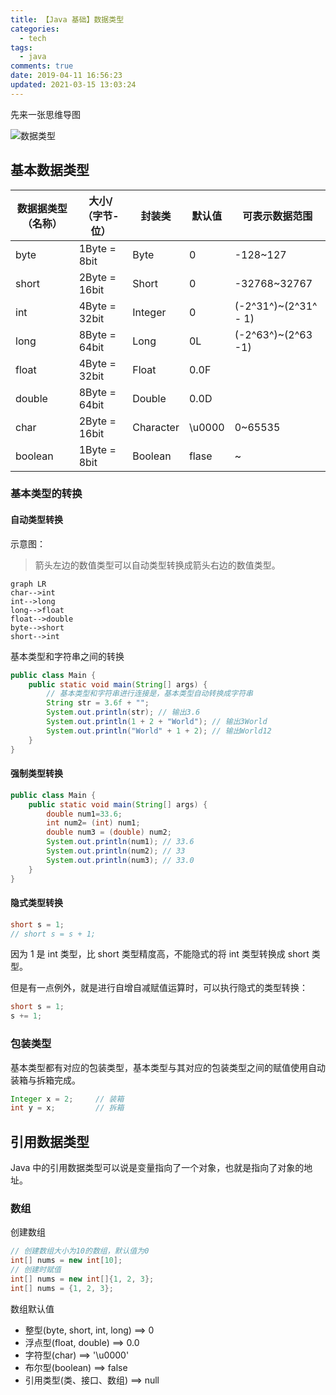 ```yaml
---
title: 【Java 基础】数据类型
categories:
  - tech
tags:
  - java
comments: true
date: 2019-04-11 16:56:23
updated: 2021-03-15 13:03:24
---
```


先来一张思维导图

![数据类型](https://img-blog.csdnimg.cn/20190411163110448.png?x-oss-process=image/watermark,type_ZmFuZ3poZW5naGVpdGk,shadow_10,text_aHR0cHM6Ly9ibG9nLmNzZG4ubmV0L01TaG93MDA2,size_16,color_FFFFFF,t_70)

<!-- more -->

## 基本数据类型

 | 数据据类型（名称） | 大小/（字节-位） | 封装类    | 默认值 | 可表示数据范围       |
 | ------------------ | ---------------- | --------- | ------ | -------------------- |
 | byte               | 1Byte = 8bit     | Byte      | 0      | -128~127             |
 | short              | 2Byte = 16bit    | Short     | 0      | -32768~32767         |
 | int                | 4Byte = 32bit    | Integer   | 0      | (-2^31^)~(2^31^ - 1) |
 | long               | 8Byte = 64bit    | Long      | 0L     | (-2^63^)~(2^63 -1)   |
 | float              | 4Byte = 32bit    | Float     | 0.0F   |                      |
 | double             | 8Byte = 64bit    | Double    | 0.0D   |                      |
 | char               | 2Byte = 16bit    | Character | \u0000 | 0~65535              |
 | boolean            | 1Byte = 8bit     | Boolean   | flase  | ~                    |

### 基本类型的转换

#### 自动类型转换

示意图：
> 箭头左边的数值类型可以自动类型转换成箭头右边的数值类型。
```mermaid
graph LR
char-->int
int-->long
long-->float
float-->double
byte-->short
short-->int
```

基本类型和字符串之间的转换

```java
public class Main {
    public static void main(String[] args) {
        // 基本类型和字符串进行连接是，基本类型自动转换成字符串
        String str = 3.6f + ""; 
        System.out.println(str); // 输出3.6
        System.out.println(1 + 2 + "World"); // 输出3World
        System.out.println("World" + 1 + 2); // 输出World12
    }
}
```

#### 强制类型转换

```java
public class Main {
    public static void main(String[] args) {
        double num1=33.6;
        int num2= (int) num1;
        double num3 = (double) num2;
        System.out.println(num1); // 33.6
        System.out.println(num2); // 33
        System.out.println(num3); // 33.0
    }
}
```

#### 隐式类型转换
```java
short s = 1;
// short s = s + 1;
```
因为 1 是 int 类型，比 short 类型精度高，不能隐式的将 int 类型转换成 short 类型。

但是有一点例外，就是进行自增自减赋值运算时，可以执行隐式的类型转换：
```java
short s = 1;
s += 1;
```

### 包装类型
基本类型都有对应的包装类型，基本类型与其对应的包装类型之间的赋值使用自动装箱与拆箱完成。

```java
Integer x = 2;     // 装箱
int y = x;         // 拆箱
```

## 引用数据类型

Java 中的引用数据类型可以说是变量指向了一个对象，也就是指向了对象的地址。

### 数组

创建数组
```java
// 创建数组大小为10的数组，默认值为0
int[] nums = new int[10];
// 创建时赋值
int[] nums = new int[]{1, 2, 3};
int[] nums = {1, 2, 3};
```

数组默认值
   - 整型(byte, short, int, long) ==> 0 
   - 浮点型(float, double) ==> 0.0
   - 字符型(char) ==> '\u0000'
   - 布尔型(boolean) ==> false
   - 引用类型(类、接口、数组) ==> null
